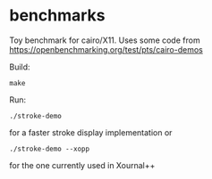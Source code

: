 # benchmarks
Toy benchmark for cairo/X11. Uses some code from https://openbenchmarking.org/test/pts/cairo-demos

Build:
```
make
```

Run:
```
./stroke-demo
```
for a faster stroke display implementation or
```
./stroke-demo --xopp
```
for the one currently used in Xournal++
